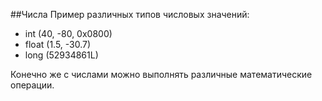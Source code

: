 ##Числа
Пример различных типов числовых значений:
* int (40, -80, 0x0800)
* float (1.5, -30.7)
* long (52934861L)

Конечно же с числами можно выполнять различные математические операции.
